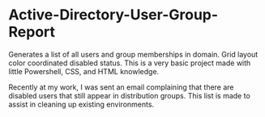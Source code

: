 # Active-Directory-User-Group-Report
Generates a list of all users and group memberships in domain. Grid layout color coordinated disabled status.
This is a very basic project made with little Powershell, CSS, and HTML knowledge.

Recently at my work, I was sent an email complaining that there are disabled users that still appear in distribution groups. This list is made to assist in cleaning up existing environments.

